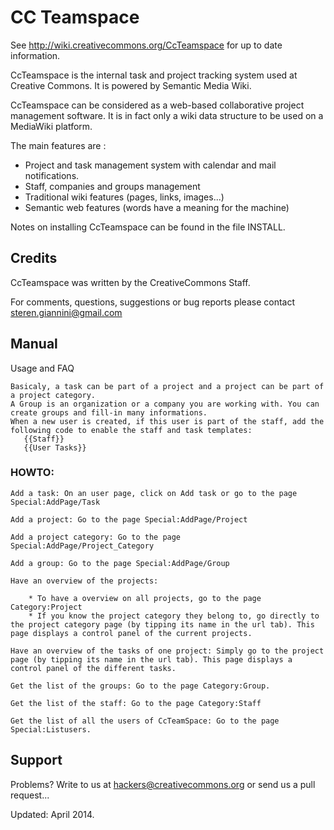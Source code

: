 # CC Teamspace

See http://wiki.creativecommons.org/CcTeamspace for up to date information.

CcTeamspace is the internal task and project tracking system used at Creative Commons. It is powered by Semantic Media Wiki. 

CcTeamspace can be considered as a web-based collaborative project management software. It is in fact only a wiki data structure to be used on a MediaWiki platform.

The main features are :

* Project and task management system with calendar and mail notifications.
* Staff, companies and groups management 
* Traditional wiki features (pages, links, images...)
* Semantic web features (words have a meaning for the machine)

Notes on installing CcTeamspace can be found in the file INSTALL.

## Credits

CcTeamspace was written by the CreativeCommons Staff.

For comments, questions, suggestions or bug reports please contact steren.giannini@gmail.com

## Manual

Usage and FAQ

    Basicaly, a task can be part of a project and a project can be part of a project category.
    A Group is an organization or a company you are working with. You can create groups and fill-in many informations.
    When a new user is created, if this user is part of the staff, add the following code to enable the staff and task templates:
       {{Staff}}
       {{User Tasks}}

### HOWTO:

    Add a task: On an user page, click on Add task or go to the page Special:AddPage/Task

    Add a project: Go to the page Special:AddPage/Project

    Add a project category: Go to the page Special:AddPage/Project_Category

    Add a group: Go to the page Special:AddPage/Group

    Have an overview of the projects:

        * To have a overview on all projects, go to the page Category:Project
        * If you know the project category they belong to, go directly to the project category page (by tipping its name in the url tab). This page displays a control panel of the current projects. 

    Have an overview of the tasks of one project: Simply go to the project page (by tipping its name in the url tab). This page displays a control panel of the different tasks.

    Get the list of the groups: Go to the page Category:Group.

    Get the list of the staff: Go to the page Category:Staff

    Get the list of all the users of CcTeamSpace: Go to the page Special:Listusers. 

## Support

Problems? Write to us at hackers@creativecommons.org or send us a pull request...

Updated: April 2014.